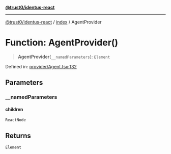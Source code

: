 [**@trust0/identus-react**](../../README.md)

***

[@trust0/identus-react](../../README.md) / [index](../README.md) / AgentProvider

# Function: AgentProvider()

> **AgentProvider**(`__namedParameters`): `Element`

Defined in: [provider/Agent.tsx:132](https://github.com/trust0-project/identus/blob/954e2761ec12ee676172e43e60153139e8242a10/packages/identus-react/src/provider/Agent.tsx#L132)

## Parameters

### \_\_namedParameters

#### children

`ReactNode`

## Returns

`Element`
